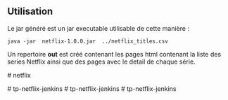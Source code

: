
## Utilisation

Le jar généré est un jar executable utilisable de cette manière : 

```shell
java -jar  netflix-1.0.0.jar  ../netflix_titles.csv
```

Un repertoire **out** est créé contenant les pages html contenant la liste des series Netflix ainsi que 
des pages avec le detail de chaque série.

#   n e t f l i x 
 
 

#   t p - n e t f l i x - j e n k i n s  
 #   t p - n e t f l i x - j e n k i n s  
 #   t p - n e t f l i x - j e n k i n s  
 